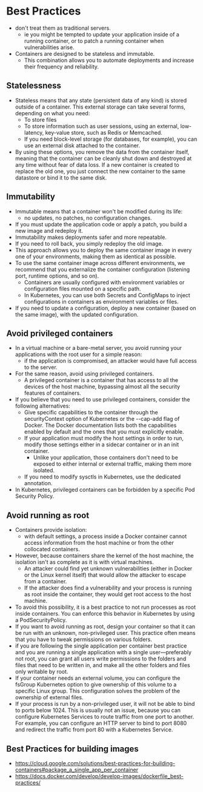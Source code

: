 # Best Practices

- don't treat them as traditional servers.
  - ie  you might be tempted to update your application inside of a running container, or to patch a running container when vulnerabilities arise.
- Containers are designed to be stateless and immutable.
  - This combination allows you to automate deployments and increase their frequency and reliability.

## Statelessness

- Stateless means that any state (persistent data of any kind) is stored outside of a container. This external storage can take several forms, depending on what you need:
  - To store files
  - To store information such as user sessions, using an external, low-latency, key-value store, such as Redis or Memcached.
  - If you need block-level storage (for databases, for example), you can use an external disk attached to the container.
- By using these options, you remove the data from the container itself, meaning that the container can be cleanly shut down and destroyed at any time without fear of data loss. If a new container is created to replace the old one, you just connect the new container to the same datastore or bind it to the same disk.

## Immutability

- Immutable means that a container won't be modified during its life:
  -  no updates, no patches, no configuration changes.
- If you must update the application code or apply a patch, you build a new image and redeploy it.
- Immutability makes deployments safer and more repeatable.
- If you need to roll back, you simply redeploy the old image.
- This approach allows you to deploy the same container image in every one of your environments, making them as identical as possible.
- To use the same container image across different environments, we recommend that you externalize the container configuration (listening port, runtime options, and so on).
  - Containers are usually configured with environment variables or configuration files mounted on a specific path.
  -  In Kubernetes, you can use both Secrets and ConfigMaps to inject configurations in containers as environment variables or files.
- If you need to update a configuration, deploy a new container (based on the same image), with the updated configuration.

## Avoid privileged containers

- In a virtual machine or a bare-metal server, you avoid running your applications with the root user for a simple reason:
  - if the application is compromised, an attacker would have full access to the server.
- For the same reason, avoid using privileged containers.
  - A privileged container is a container that has access to all the devices of the host machine, bypassing almost all the security features of containers.
- If you believe that you need to use privileged containers, consider the following alternatives:
  - Give specific capabilities to the container through the securityContext option of Kubernetes or the --cap-add flag of Docker. The Docker documentation lists both the capabilities enabled by default and the ones that you must explicitly enable.
  - If your application must modify the host settings in order to run, modify those settings either in a sidecar container or in an init container.
    - Unlike your application, those containers don't need to be exposed to either internal or external traffic, making them more isolated.
  - If you need to modify sysctls in Kubernetes, use the dedicated annotation.
- In Kubernetes, privileged containers can be forbidden by a specific Pod Security Policy.

## Avoid running as root

- Containers provide isolation:
  - with default settings, a process inside a Docker container cannot access information from the host machine or from the other collocated containers.
- However, because containers share the kernel of the host machine, the isolation isn't as complete as it is with virtual machines.
  - An attacker could find yet unknown vulnerabilities (either in Docker or the Linux kernel itself) that would allow the attacker to escape from a container.
  - If the attacker does find a vulnerability and your process is running as root inside the container, they would get root access to the host machine.
- To avoid this possibility, it is a best practice to not run processes as root inside containers. You can enforce this behavior in Kubernetes by using a PodSecurityPolicy.
- If you want to avoid running as root, design your container so that it can be run with an unknown, non-privileged user. This practice often means that you have to tweak permissions on various folders.
- if you are following the single application per container best practice and you are running a single application with a single user—preferably not root, you can grant all users write permissions to the folders and files that need to be written in, and make all the other folders and files only writable by root.
- If your container needs an external volume, you can configure the fsGroup Kubernetes option to give ownership of this volume to a specific Linux group. This configuration solves the problem of the ownership of external files.
- If your process is run by a non-privileged user, it will not be able to bind to ports below 1024. This is usually not an issue, because you can configure Kubernetes Services to route traffic from one port to another. For example, you can configure an HTTP server to bind to port 8080 and redirect the traffic from port 80 with a Kubernetes Service.


## Best Practices for building images

- https://cloud.google.com/solutions/best-practices-for-building-containers#package_a_single_app_per_container
- https://docs.docker.com/develop/develop-images/dockerfile_best-practices/
